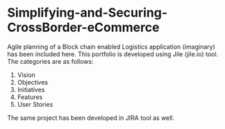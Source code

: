 # Simplifying-and-Securing-CrossBorder-eCommerce

Agile planning of a Block chain enabled Logistics application (imaginary) has been included here.
This portfolio is developed using Jile (jile.io) tool. The categories are as follows:

  1. Vision
  2. Objectives
  3. Initiatives
  4. Features
  5. User Stories

The same project has been developed in JIRA tool as well.

